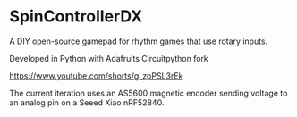 # SpinControllerDX
A DIY open-source gamepad for rhythm games that use rotary inputs.

Developed in Python with Adafruits Circuitpython fork

https://www.youtube.com/shorts/g_zpPSL3rEk


The current iteration uses an AS5600 magnetic encoder sending voltage to an analog pin on a Seeed Xiao nRF52840. 
